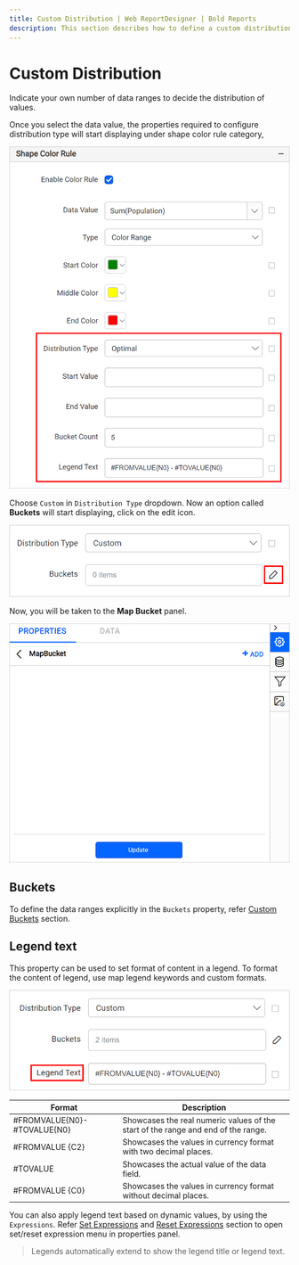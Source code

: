 ```yaml
---
title: Custom Distribution | Web ReportDesigner | Bold Reports
description: This section describes how to define a custom distribution rule for Map Report Item with the Bold Report Designer.
---
```


# Custom Distribution

Indicate your own number of data ranges to decide the distribution of values.

Once you select the data value, the properties required to configure distribution type will start displaying under shape color rule category,

![Map distribution types](/static/assets/on-premise/images/report-designer/report-items/map/shape-color-rule/distribution-properties.png)

Choose `Custom` in `Distribution Type` dropdown.
Now an option called **Buckets** will start displaying, click on the edit icon.

![Edit icon](/static/assets/on-premise/images/report-designer/report-items/map/custom-distribution-range/edit-icon.png)

Now, you will be taken to the **Map Bucket** panel.

![Edit icon](/static/assets/on-premise/images/report-designer/report-items/map/custom-distribution-range/mapbucket-panel.png)

## Buckets

To define the data ranges explicitly in the `Buckets` property, refer [Custom Buckets](./../../../report-items/map/define-custom-data-range/#add-bucket) section.

## Legend text

This property can be used to set format of content in a legend. To format the content of legend, use map legend keywords and custom formats.

![Legend text](/static/assets/on-premise/images/report-designer/report-items/map/shape-color-rule/custom-legend-text.png)

| Format | Description |
|---------------------|-----------|
|#FROMVALUE{N0}-#TOVALUE{N0}| Showcases the real numeric values of the start of the range and end of the range.|
|#FROMVALUE {C2}| Showcases the values in currency format with two decimal places.|
|#TOVALUE|Showcases the actual value of the data field.|
|#FROMVALUE {C0}|Showcases the values in currency format without decimal places.|

You can also apply legend text based on dynamic values, by using the `Expressions`. Refer [Set Expressions](./../../../compose-report/properties-panel/#set-expression) and [Reset Expressions](./../../../compose-report/properties-panel/#reset-expression) section to open set/reset expression menu in properties panel.

> Legends automatically extend to show the legend title or legend text.